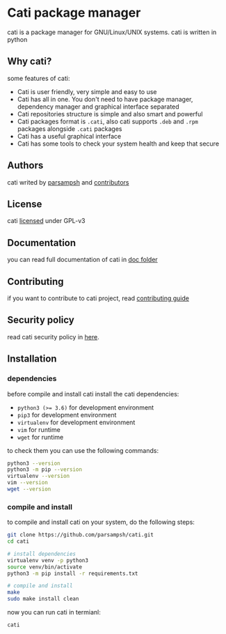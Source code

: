 # Cati package manager
cati is a package manager for GNU/Linux/UNIX systems. cati is written in python

## Why cati?
some features of cati:

- Cati is user friendly, very simple and easy to use
- Cati has all in one. You don't need to have package manager, dependency manager and graphical interface separated
- Cati repositories structure is simple and also smart and powerful
- Cati packages format is `.cati`, also cati supports `.deb` and `.rpm` packages alongside `.cati` packages
- Cati has a useful graphical interface
- Cati has some tools to check your system health and keep that secure

## Authors
cati writed by [parsampsh](https://github.com/parsampsh) and [contributors](https://github.com/parsampsh/cati/graphs/contributors)

## License
cati [licensed](/LICENSE) under GPL-v3

## Documentation
you can read full documentation of cati in [doc folder](/doc)

## Contributing
if you want to contribute to cati project, read [contributing guide](/CONTRIBUTING.md)

## Security policy
read cati security policy in [here](/SECURITY.md).

## Installation

### dependencies
before compile and install cati install the cati dependencies:

- `python3 (>= 3.6)` for development environment
- `pip3` for development environment
- `virtualenv` for development environment
- `vim` for runtime
- `wget` for runtime

to check them you can use the following commands:

```bash
python3 --version
python3 -m pip --version
virtualenv --version
vim --version
wget --version
```

### compile and install

to compile and install cati on your system, do the following steps:

```bash
git clone https://github.com/parsampsh/cati.git
cd cati

# install dependencies
virtualenv venv -p python3
source venv/bin/activate
python3 -m pip install -r requirements.txt

# compile and install
make
sudo make install clean
```

now you can run cati in termianl:

```bash
cati
```
